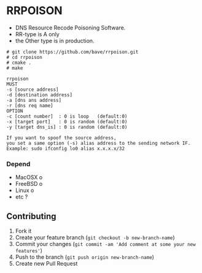 RRPOISON
========
 * DNS Resource Recode Poisoning Software.
 * RR-type is A only
 * the Other type is in production.

```
# git clone https://github.com/bave/rrpoison.git
# cd rrpoison
# cmake .
# make
```

```
rrpoison
MUST
-s [source address]
-d [destination address]
-a [dns ans address]
-r [dns req name]
OPTION
-c [count number]  : 0 is loop   (default:0)
-x [target port]   : 0 is random (default:0)
-y [target dns_is] : 0 is random (default:0)

If you want to spoof the source address,
you set a same option (-s) alias address to the sending network IF.
Example: sudo ifconfig lo0 alias x.x.x.x/32

```

### Depend
 - MacOSX  o
 - FreeBSD o
 - Linux   o
 - etc     ?

## Contributing
1. Fork it
2. Create your feature branch (`git checkout -b new-branch-name`)
3. Commit your changes (`git commit -am 'Add comment at some your new features'`)
4. Push to the branch (`git push origin new-branch-name`)
5. Create new Pull Request


